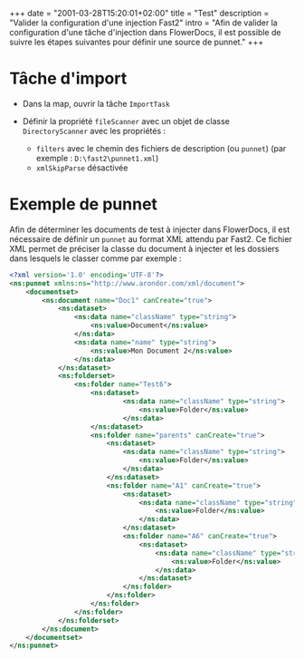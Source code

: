 +++
date = "2001-03-28T15:20:01+02:00"
title = "Test"
description = "Valider la configuration d'une injection Fast2"
intro = "Afin de valider la configuration d'une tâche d'injection dans FlowerDocs, il est possible de suivre les étapes suivantes pour définir une source de punnet."
+++




# Tâche d'import


* Dans la map, ouvrir la tâche ``ImportTask``
* Définir la propriété ``fileScanner`` avec un objet de classe ``DirectoryScanner`` avec les propriétés : 
 
  * ``filters`` avec le chemin des fichiers de description (ou ``punnet``) (par exemple : `D:\fast2\punnet1.xml`)
  * ``xmlSkipParse`` désactivée



# Exemple de punnet

Afin de déterminer les documents de test à injecter dans FlowerDocs, il est nécessaire de définir un ``punnet`` au format XML attendu par Fast2.
Ce fichier XML permet de préciser la classe du document à injecter et les dossiers dans lesquels le classer comme par exemple : 

```xml
<?xml version='1.0' encoding='UTF-8'?>
<ns:punnet xmlns:ns="http://www.arondor.com/xml/document">
	<documentset>
		<ns:document name="Doc1" canCreate="true">
			<ns:dataset>			
				<ns:data name="className" type="string">
					<ns:value>Document</ns:value>
				</ns:data>
				<ns:data name="name" type="string">
					<ns:value>Mon Document 2</ns:value>
				</ns:data>
			</ns:dataset>
			<ns:folderset>
				<ns:folder name="Test6">
					<ns:dataset>			
							<ns:data name="className" type="string">
								<ns:value>Folder</ns:value>
							</ns:data>
					</ns:dataset>
					<ns:folder name="parents" canCreate="true">
						<ns:dataset>			
							<ns:data name="className" type="string">
								<ns:value>Folder</ns:value>
							</ns:data>
						</ns:dataset>
						<ns:folder name="A1" canCreate="true">
							<ns:dataset>			
								<ns:data name="className" type="string">
									<ns:value>Folder</ns:value>
								</ns:data>
							</ns:dataset>
							<ns:folder name="A6" canCreate="true">
								<ns:dataset>			
									<ns:data name="className" type="string">
										<ns:value>Folder</ns:value>
									</ns:data>
								</ns:dataset>
							</ns:folder>
						</ns:folder>
					</ns:folder>
				</ns:folder>
			</ns:folderset>
		</ns:document>
	</documentset>
</ns:punnet>
```
